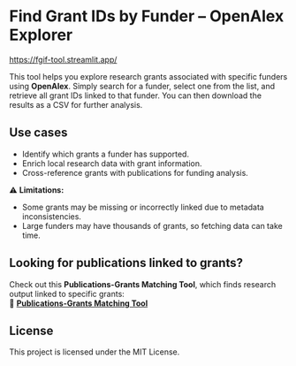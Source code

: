 # Find Grant IDs by Funder – OpenAlex Explorer

https://fgif-tool.streamlit.app/

This tool helps you explore research grants associated with specific funders using **OpenAlex**. 
Simply search for a funder, select one from the list, and retrieve all grant IDs linked to that funder. 
You can then download the results as a CSV for further analysis.

## Use cases  
- Identify which grants a funder has supported.  
- Enrich local research data with grant information.  
- Cross-reference grants with publications for funding analysis.

⚠ **Limitations:**  
- Some grants may be missing or incorrectly linked due to metadata inconsistencies.  
- Large funders may have thousands of grants, so fetching data can take time.

## Looking for publications linked to grants?  
Check out this **Publications-Grants Matching Tool**, which finds research output linked to specific grants:  
🔗 **[Publications-Grants Matching Tool](https://pgmt-tool.streamlit.app/)**

## License  
This project is licensed under the MIT License.
